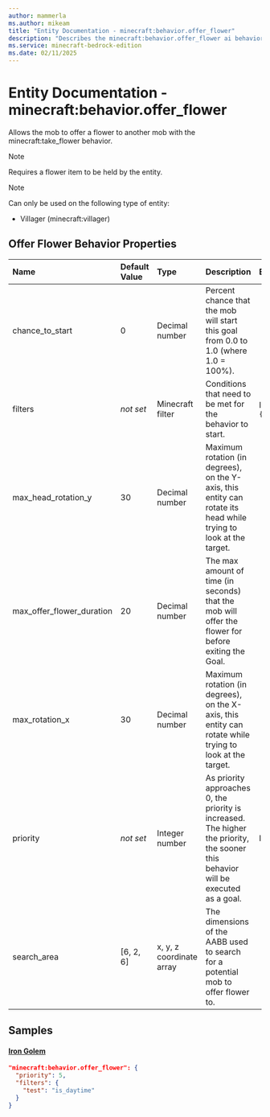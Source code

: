 ```yaml
---
author: mammerla
ms.author: mikeam
title: "Entity Documentation - minecraft:behavior.offer_flower"
description: "Describes the minecraft:behavior.offer_flower ai behavior component"
ms.service: minecraft-bedrock-edition
ms.date: 02/11/2025 
---
```


# Entity Documentation - minecraft:behavior.offer_flower

Allows the mob to offer a flower to another mob with the minecraft:take_flower behavior.

> [!Note]
> Requires a flower item to be held by the entity.

> [!Note]
> Can only be used on the following type of entity:
> 
> * Villager (minecraft:villager)
> 

## Offer Flower Behavior Properties

|Name       |Default Value |Type |Description |Example Values |
|:----------|:-------------|:----|:-----------|:------------- |
| chance_to_start | 0 | Decimal number | Percent chance that the mob will start this goal from 0.0 to 1.0 (where 1.0 = 100%). |  | 
| filters | *not set* | Minecraft filter | Conditions that need to be met for the behavior to start. | Iron Golem: `{"test":"is_daytime"}` | 
| max_head_rotation_y | 30 | Decimal number | Maximum rotation (in degrees), on the Y-axis, this entity can rotate its head while trying to look at the target. |  | 
| max_offer_flower_duration | 20 | Decimal number | The max amount of time (in seconds) that the mob will offer the flower for before exiting the Goal. |  | 
| max_rotation_x | 30 | Decimal number | Maximum rotation (in degrees), on the X-axis, this entity can rotate while trying to look at the target. |  | 
| priority | *not set* | Integer number | As priority approaches 0, the priority is increased. The higher the priority, the sooner this behavior will be executed as a goal. | Iron Golem: `5` | 
| search_area | [6, 2, 6] | x, y, z coordinate array | The dimensions of the AABB used to search for a potential mob to offer flower to. |  | 

## Samples

#### [Iron Golem](https://github.com/Mojang/bedrock-samples/tree/preview/behavior_pack/entities/iron_golem.json)


```json
"minecraft:behavior.offer_flower": {
  "priority": 5,
  "filters": {
    "test": "is_daytime"
  }
}
```
